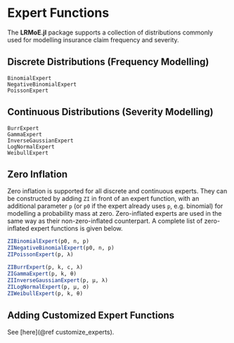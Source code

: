 # Expert Functions

The **LRMoE.jl** package supports a collection of distributions commonly used for modelling insurance claim frequency and severity.

## Discrete Distributions (Frequency Modelling)

```@docs
BinomialExpert
NegativeBinomialExpert
PoissonExpert
```

## Continuous Distributions (Severity Modelling)

```@docs
BurrExpert
GammaExpert
InverseGaussianExpert
LogNormalExpert
WeibullExpert
```

## Zero Inflation

Zero inflation is supported for all discrete and continuous experts. They can be constructed by adding `ZI` in front of
an expert function, with an additional parameter `p` (or `p0` if the expert already uses `p`, e.g. binomial) for modelling a probability
mass at zero. Zero-inflated experts are used in the same way as their non-zero-inflated counterpart. A complete list of 
zero-inflated expert functions is given below.

```julia
ZIBinomialExpert(p0, n, p)
ZINegativeBinomialExpert(p0, n, p)
ZIPoissonExpert(p, λ)
```

```julia
ZIBurrExpert(p, k, c, λ)
ZIGammaExpert(p, k, θ)
ZIInverseGaussianExpert(p, μ, λ)
ZILogNormalExpert(p, μ, σ)
ZIWeibullExpert(p, k, θ)
```

## Adding Customized Expert Functions

See [here](@ref customize_experts).